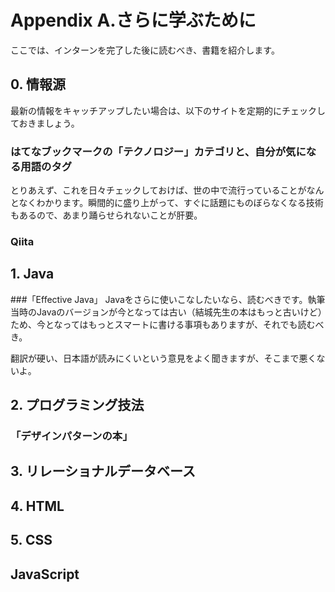 # Appendix A.さらに学ぶために

ここでは、インターンを完了した後に読むべき、書籍を紹介します。


## 0. 情報源
最新の情報をキャッチアップしたい場合は、以下のサイトを定期的にチェックしておきましょう。

### はてなブックマークの「テクノロジー」カテゴリと、自分が気になる用語のタグ
とりあえず、これを日々チェックしておけば、世の中で流行っていることがなんとなくわかります。瞬間的に盛り上がって、すぐに話題にものぼらなくなる技術もあるので、あまり踊らせられないことが肝要。

### Qiita

## 1. Java
###「Effective Java」
Javaをさらに使いこなしたいなら、読むべきです。執筆当時のJavaのバージョンが今となっては古い（結城先生の本はもっと古いけど）ため、今となってはもっとスマートに書ける事項もありますが、それでも読むべき。

翻訳が硬い、日本語が読みにくいという意見をよく聞きますが、そこまで悪くないよ。

## 2. プログラミング技法
### 「デザインパターンの本」



## 3. リレーショナルデータベース



## 4. HTML

## 5. CSS

## JavaScript

